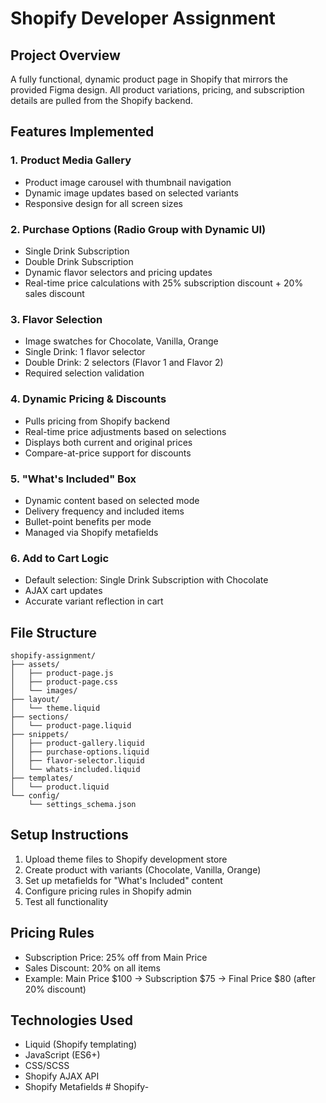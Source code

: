 # Shopify Developer Assignment

## Project Overview
A fully functional, dynamic product page in Shopify that mirrors the provided Figma design. All product variations, pricing, and subscription details are pulled from the Shopify backend.

## Features Implemented

### 1. Product Media Gallery
- Product image carousel with thumbnail navigation
- Dynamic image updates based on selected variants
- Responsive design for all screen sizes

### 2. Purchase Options (Radio Group with Dynamic UI)
- Single Drink Subscription
- Double Drink Subscription
- Dynamic flavor selectors and pricing updates
- Real-time price calculations with 25% subscription discount + 20% sales discount

### 3. Flavor Selection
- Image swatches for Chocolate, Vanilla, Orange
- Single Drink: 1 flavor selector
- Double Drink: 2 selectors (Flavor 1 and Flavor 2)
- Required selection validation

### 4. Dynamic Pricing & Discounts
- Pulls pricing from Shopify backend
- Real-time price adjustments based on selections
- Displays both current and original prices
- Compare-at-price support for discounts

### 5. "What's Included" Box
- Dynamic content based on selected mode
- Delivery frequency and included items
- Bullet-point benefits per mode
- Managed via Shopify metafields

### 6. Add to Cart Logic
- Default selection: Single Drink Subscription with Chocolate
- AJAX cart updates
- Accurate variant reflection in cart

## File Structure
```
shopify-assignment/
├── assets/
│   ├── product-page.js
│   ├── product-page.css
│   └── images/
├── layout/
│   └── theme.liquid
├── sections/
│   └── product-page.liquid
├── snippets/
│   ├── product-gallery.liquid
│   ├── purchase-options.liquid
│   ├── flavor-selector.liquid
│   └── whats-included.liquid
├── templates/
│   └── product.liquid
└── config/
    └── settings_schema.json
```

## Setup Instructions
1. Upload theme files to Shopify development store
2. Create product with variants (Chocolate, Vanilla, Orange)
3. Set up metafields for "What's Included" content
4. Configure pricing rules in Shopify admin
5. Test all functionality

## Pricing Rules
- Subscription Price: 25% off from Main Price
- Sales Discount: 20% on all items
- Example: Main Price $100 → Subscription $75 → Final Price $80 (after 20% discount)

## Technologies Used
- Liquid (Shopify templating)
- JavaScript (ES6+)
- CSS/SCSS
- Shopify AJAX API
- Shopify Metafields #   S h o p i f y -  
 